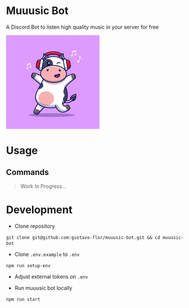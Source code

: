# Muuusic Bot

A Discord Bot to listen high quality music in your server for free

![A cow dancing a music, its using a headphones](./assets/bot_avatar.png)

# Usage

## Commands

> Work In Progress...

# Development

- Clone repository 

```shell
git clone git@github.com:gustavo-flor/muuusic-bot.git && cd muuusic-bot
```

- Clone `.env.example` to `.env`

```shell
npm run setup-env
```

- Adjust external tokens on `.env`

- Run muuusic bot locally

```shell
npm run start
```